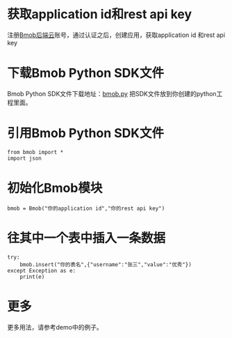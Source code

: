 # 获取application id和rest api key
注册[Bmob后端云](https://www.bmobapp.com)账号，通过认证之后，创建应用，获取application id 和rest api key

# 下载Bmob Python SDK文件
Bmob Python SDK文件下载地址：[bmob.py](./bmob.py) 
把SDK文件放到你创建的python工程里面。

# 引用Bmob Python SDK文件
```
from bmob import *
import json
```

# 初始化Bmob模块
```
bmob = Bmob("你的application id","你的rest api key")
```

# 往其中一个表中插入一条数据
```
try:
    bmob.insert("你的表名",{"username":"张三","value":"优秀"})
except Exception as e:
    print(e)
```

# 更多
更多用法，请参考demo中的例子。